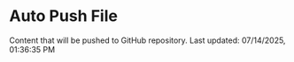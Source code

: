 # Auto Push File

Content that will be pushed to GitHub repository.
Last updated: 07/14/2025, 01:36:35 PM